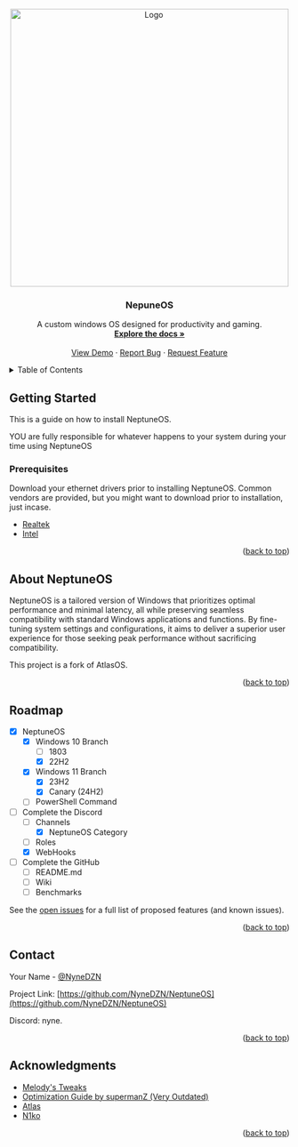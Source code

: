 <!-- PROJECT LOGO -->
<br />
<div align="center">
  <a href="https://github.com/NyneDZN/NeptuneOS">
    <img src="https://user-images.githubusercontent.com/120980797/209248113-fb446909-8aad-4c90-bedf-d4d536ef5dee.png"
" alt="Logo" width="500" height="500">
  </a>

<h3 align="center">NepuneOS</h3>

  <p align="center">
    A custom windows OS designed for productivity and gaming.
    <br />
    <a href="https://github.com/NyneDZN/NeptuneOS"><strong>Explore the docs »</strong></a>
    <br />
    <br />
    <a href="https://github.com/NyneDZN/NeptuneOS">View Demo</a>
    ·
    <a href="https://github.com/NyneDZN/NeptuneOS/issues">Report Bug</a>
    ·
    <a href="https://github.com/NyneDZN/NeptuneOS/issues">Request Feature</a>
  </p>
</div>



<!-- TABLE OF CONTENTS -->
<details>
  <summary>Table of Contents</summary>
  <ol>
    <li>
      <a href="#about-neptuneos">About NeptuneOS</a>
    </li>
    <li>
      <a href="#getting-started">Getting Started</a>
      <ul>
        <li><a href="#prerequisites">Prerequisites</a></li>
        <li><a href="#installation">Installation</a></li>
      </ul>
    </li>
    <li><a href="#usage">Usage</a></li>
    <li><a href="#roadmap">Roadmap</a></li>
    <li><a href="#contact">Contact</a></li>
    <li><a href="#acknowledgments">Acknowledgments</a></li>
  </ol>
</details>



<!-- GETTING STARTED -->
## Getting Started

This is a guide on how to install NeptuneOS.

YOU are fully responsible for whatever happens to your system during your time using NeptuneOS

### Prerequisites
Download your ethernet drivers prior to installing NeptuneOS.
Common vendors are provided, but you might want to download prior to installation, just incase.
* [Realtek](https://www.realtek.com/en/component/zoo/category/network-interface-controllers-10-100-1000m-gigabit-ethernet-pci-express-software)
* [Intel](https://www.intel.com/content/www/us/en/download/18293/intel-network-adapter-driver-for-windows-10.html)


<p align="right">(<a href="#readme-top">back to top</a>)</p>



<!-- ABOUT NEPTUNEOS -->
## About NeptuneOS

NeptuneOS is a tailored version of Windows that prioritizes optimal performance and minimal latency, all while preserving seamless compatibility with standard Windows applications and functions. 
By fine-tuning system settings and configurations, it aims to deliver a superior user experience for those seeking peak performance without sacrificing compatibility.
                                       
This project is a fork of AtlasOS.

<p align="right">(<a href="#readme-top">back to top</a>)</p>



<!-- ROADMAP -->
## Roadmap

- [x] NeptuneOS
   - [x] Windows 10 Branch   
      - [ ] 1803
      - [X] 22H2                             
   - [x] Windows 11 Branch
      - [X] 23H2
      - [X] Canary (24H2)
   - [ ] PowerShell Command
                               
- [ ] Complete the Discord
   - [ ] Channels
      - [x] NeptuneOS Category
   - [ ] Roles
   - [X] WebHooks
                                       
- [ ] Complete the GitHub
   - [ ] README.md
   - [ ] Wiki
   - [ ] Benchmarks

See the [open issues](https://github.com/NyneDZN/NeptuneOS/issues) for a full list of proposed features (and known issues).

<p align="right">(<a href="#readme-top">back to top</a>)</p>



<!-- CONTACT -->
## Contact

Your Name - [@NyneDZN](https://twitter.com/NyneDZN) 

Project Link: [https://github.com/NyneDZN/NeptuneOS](https://github.com/NyneDZN/NeptuneOS)

Discord: nyne.

<p align="right">(<a href="#readme-top">back to top</a>)</p>



<!-- ACKNOWLEDGMENTS -->
## Acknowledgments

* [Melody's Tweaks](https://sites.google.com/view/melodystweaks/basictweaks?pli=1)
* [Optimization Guide by supermanZ (Very Outdated)](https://steamcommunity.com/sharedfiles/filedetails/?id=476760198)
* [Atlas](https://github.com/Atlas-OS/)
* [N1ko](https://n1kobg.blogspot.com/)

<p align="right">(<a href="#readme-top">back to top</a>)</p>
